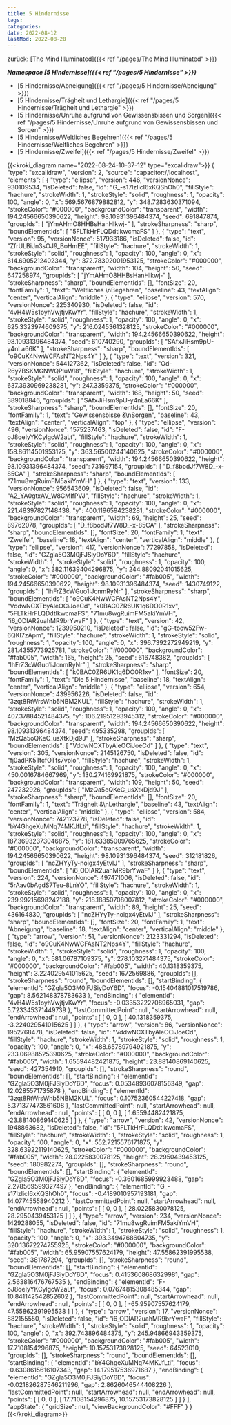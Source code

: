```yaml
---
title: 5 Hindernisse
tags: 
categories: 
date: 2022-08-12
lastMod: 2022-08-28
---
```

zurück: [The Mind Illuminated]({{< ref "/pages/The Mind Illuminated" >}})

***Namespace [5 Hindernisse]({{< ref "/pages/5 Hindernisse" >}})***
+ [5 Hindernisse/Abneigung]({{< ref "/pages/5 Hindernisse/Abneigung" >}})
+ [5 Hindernisse/Trägheit und Lethargie]({{< ref "/pages/5 Hindernisse/Trägheit und Lethargie" >}})
+ [5 Hindernisse/Unruhe aufgrund von Gewissensbissen und Sorgen]({{< ref "/pages/5 Hindernisse/Unruhe aufgrund von Gewissensbissen und Sorgen" >}})
+ [5 Hindernisse/Weltliches Begehren]({{< ref "/pages/5 Hindernisse/Weltliches Begehren" >}})
+ [5 Hindernisse/Zweifel]({{< ref "/pages/5 Hindernisse/Zweifel" >}})

{{<kroki_diagram name="2022-08-24-10-37-12" type="excalidraw">}}
{
  "type": "excalidraw",
  "version": 2,
  "source": "capacitor://localhost",
  "elements": [
    {
      "type": "ellipse",
      "version": 446,
      "versionNonce": 930109534,
      "isDeleted": false,
      "id": "G_-s17lzIicI6xKQShOh0",
      "fillStyle": "hachure",
      "strokeWidth": 1,
      "strokeStyle": "solid",
      "roughness": 1,
      "opacity": 100,
      "angle": 0,
      "x": 569.5676879882812,
      "y": 348.7283630371094,
      "strokeColor": "#000000",
      "backgroundColor": "transparent",
      "width": 194.24566650390622,
      "height": 98.10931396484374,
      "seed": 691847874,
      "groupIds": [
        "jYmAHmO8HHBsHanHIkwj-"
      ],
      "strokeSharpness": "sharp",
      "boundElementIds": [
        "5FLTkHrFLQDdtIkwcmaFS"
      ]
    },
    {
      "type": "text",
      "version": 95,
      "versionNonce": 517933186,
      "isDeleted": false,
      "id": "ZfrULBiJn3sOJ9_BoHmEE",
      "fillStyle": "hachure",
      "strokeWidth": 1,
      "strokeStyle": "solid",
      "roughness": 1,
      "opacity": 100,
      "angle": 0,
      "x": 614.6905212402344,
      "y": 372.78302001953125,
      "strokeColor": "#000000",
      "backgroundColor": "transparent",
      "width": 104,
      "height": 50,
      "seed": 647258974,
      "groupIds": [
        "jYmAHmO8HHBsHanHIkwj-"
      ],
      "strokeSharpness": "sharp",
      "boundElementIds": [],
      "fontSize": 20,
      "fontFamily": 1,
      "text": "Weltliches \nBegehren",
      "baseline": 43,
      "textAlign": "center",
      "verticalAlign": "middle"
    },
    {
      "type": "ellipse",
      "version": 570,
      "versionNonce": 225340930,
      "isDeleted": false,
      "id": "4vH4W5s1oyhVwjtjvKwYr",
      "fillStyle": "hachure",
      "strokeWidth": 1,
      "strokeStyle": "solid",
      "roughness": 1,
      "opacity": 100,
      "angle": 0,
      "x": 625.3323974609375,
      "y": 216.0245361328125,
      "strokeColor": "#000000",
      "backgroundColor": "transparent",
      "width": 194.24566650390622,
      "height": 98.10931396484374,
      "seed": 610740290,
      "groupIds": [
        "SAfxJiHsm9pU-y4nLa66K"
      ],
      "strokeSharpness": "sharp",
      "boundElementIds": [
        "o9CuK4NwWCFAsNT2Nps4Y"
      ]
    },
    {
      "type": "text",
      "version": 321,
      "versionNonce": 544127362,
      "isDeleted": false,
      "id": "Od-R6y7BSKMGNWQPIuWI8",
      "fillStyle": "hachure",
      "strokeWidth": 1,
      "strokeStyle": "solid",
      "roughness": 1,
      "opacity": 100,
      "angle": 0,
      "x": 637.3930969238281,
      "y": 247.3359375,
      "strokeColor": "#000000",
      "backgroundColor": "transparent",
      "width": 168,
      "height": 50,
      "seed": 389018846,
      "groupIds": [
        "SAfxJiHsm9pU-y4nLa66K"
      ],
      "strokeSharpness": "sharp",
      "boundElementIds": [],
      "fontSize": 20,
      "fontFamily": 1,
      "text": "Gewissensbisse &\nSorgen",
      "baseline": 43,
      "textAlign": "center",
      "verticalAlign": "top"
    },
    {
      "type": "ellipse",
      "version": 496,
      "versionNonce": 1575237463,
      "isDeleted": false,
      "id": "F-oJ8qeIyYKCylgcW2aLt",
      "fillStyle": "hachure",
      "strokeWidth": 1,
      "strokeStyle": "solid",
      "roughness": 1,
      "opacity": 100,
      "angle": 0,
      "x": 158.86114501953125,
      "y": 363.56500244140625,
      "strokeColor": "#000000",
      "backgroundColor": "transparent",
      "width": 194.24566650390622,
      "height": 98.10931396484374,
      "seed": 731697154,
      "groupIds": [
        "D_f8bodJf7W8D_-x-85CA"
      ],
      "strokeSharpness": "sharp",
      "boundElementIds": [
        "71mu8wgRuimFM5akiYmVH"
      ]
    },
    {
      "type": "text",
      "version": 133,
      "versionNonce": 956543609,
      "isDeleted": false,
      "id": "A2_YA0gtxAV_W8CMIfPVJ",
      "fillStyle": "hachure",
      "strokeWidth": 1,
      "strokeStyle": "solid",
      "roughness": 1,
      "opacity": 100,
      "angle": 0,
      "x": 221.48397827148438,
      "y": 400.1196594238281,
      "strokeColor": "#000000",
      "backgroundColor": "transparent",
      "width": 69,
      "height": 25,
      "seed": 89762078,
      "groupIds": [
        "D_f8bodJf7W8D_-x-85CA"
      ],
      "strokeSharpness": "sharp",
      "boundElementIds": [],
      "fontSize": 20,
      "fontFamily": 1,
      "text": "Zweifel",
      "baseline": 18,
      "textAlign": "center",
      "verticalAlign": "middle"
    },
    {
      "type": "ellipse",
      "version": 417,
      "versionNonce": 77297858,
      "isDeleted": false,
      "id": "GZgla5O3M0jFJSiyDoY6D",
      "fillStyle": "hachure",
      "strokeWidth": 1,
      "strokeStyle": "solid",
      "roughness": 1,
      "opacity": 100,
      "angle": 0,
      "x": 382.11639404296875,
      "y": 244.88092041015625,
      "strokeColor": "#000000",
      "backgroundColor": "#fab005",
      "width": 194.24566650390622,
      "height": 98.10931396484374,
      "seed": 1430749122,
      "groupIds": [
        "lhFrZ3cWGuo1iJcnmRyNr"
      ],
      "strokeSharpness": "sharp",
      "boundElementIds": [
        "o9CuK4NwWCFAsNT2Nps4Y",
        "VddwNCXTbyAleOCiJoeCd",
        "k0BAC0ZR6UK1q6DO0R1xv",
        "5FLTkHrFLQDdtIkwcmaFS",
        "71mu8wgRuimFM5akiYmVH",
        "i6_ODIAR2uahMR9brYwaF"
      ]
    },
    {
      "type": "text",
      "version": 42,
      "versionNonce": 1239950210,
      "isDeleted": false,
      "id": "gG-toow52Fw-6QKI7zApm",
      "fillStyle": "hachure",
      "strokeWidth": 1,
      "strokeStyle": "solid",
      "roughness": 1,
      "opacity": 100,
      "angle": 0,
      "x": 396.7392272949219,
      "y": 281.4355773925781,
      "strokeColor": "#000000",
      "backgroundColor": "#fab005",
      "width": 165,
      "height": 25,
      "seed": 616748382,
      "groupIds": [
        "lhFrZ3cWGuo1iJcnmRyNr"
      ],
      "strokeSharpness": "sharp",
      "boundElementIds": [
        "k0BAC0ZR6UK1q6DO0R1xv"
      ],
      "fontSize": 20,
      "fontFamily": 1,
      "text": "Die 5 Hindernisse",
      "baseline": 18,
      "textAlign": "center",
      "verticalAlign": "middle"
    },
    {
      "type": "ellipse",
      "version": 654,
      "versionNonce": 439956226,
      "isDeleted": false,
      "id": "3zqt8RtWrsWhb5NBM2KUL",
      "fillStyle": "hachure",
      "strokeWidth": 1,
      "strokeStyle": "solid",
      "roughness": 1,
      "opacity": 100,
      "angle": 0,
      "x": 407.37884521484375,
      "y": 106.21951293945312,
      "strokeColor": "#000000",
      "backgroundColor": "transparent",
      "width": 194.24566650390622,
      "height": 98.10931396484374,
      "seed": 495335298,
      "groupIds": [
        "MzQa5oQKeC_usXtkDjd9J"
      ],
      "strokeSharpness": "sharp",
      "boundElementIds": [
        "VddwNCXTbyAleOCiJoeCd"
      ]
    },
    {
      "type": "text",
      "version": 305,
      "versionNonce": 2145126750,
      "isDeleted": false,
      "id": "fj0adPK5TtcfOTfs7vplo",
      "fillStyle": "hachure",
      "strokeWidth": 1,
      "strokeStyle": "solid",
      "roughness": 1,
      "opacity": 100,
      "angle": 0,
      "x": 450.0016784667969,
      "y": 130.274169921875,
      "strokeColor": "#000000",
      "backgroundColor": "transparent",
      "width": 109,
      "height": 50,
      "seed": 247232926,
      "groupIds": [
        "MzQa5oQKeC_usXtkDjd9J"
      ],
      "strokeSharpness": "sharp",
      "boundElementIds": [],
      "fontSize": 20,
      "fontFamily": 1,
      "text": "Trägheit &\nLethargie",
      "baseline": 43,
      "textAlign": "center",
      "verticalAlign": "middle"
    },
    {
      "type": "ellipse",
      "version": 584,
      "versionNonce": 742123778,
      "isDeleted": false,
      "id": "bY4GhgeXuMNq74MKJfLti",
      "fillStyle": "hachure",
      "strokeWidth": 1,
      "strokeStyle": "solid",
      "roughness": 1,
      "opacity": 100,
      "angle": 0,
      "x": 187.36932373046875,
      "y": 181.63385009765625,
      "strokeColor": "#000000",
      "backgroundColor": "transparent",
      "width": 194.24566650390622,
      "height": 98.10931396484374,
      "seed": 312181826,
      "groupIds": [
        "ncZHYyTy-noigx4yEtvIJ"
      ],
      "strokeSharpness": "sharp",
      "boundElementIds": [
        "i6_ODIAR2uahMR9brYwaF"
      ]
    },
    {
      "type": "text",
      "version": 224,
      "versionNonce": 497471006,
      "isDeleted": false,
      "id": "5rAav0bAgdS7Teu-8LnYO",
      "fillStyle": "hachure",
      "strokeWidth": 1,
      "strokeStyle": "solid",
      "roughness": 1,
      "opacity": 100,
      "angle": 0,
      "x": 239.99215698242188,
      "y": 218.18850708007812,
      "strokeColor": "#000000",
      "backgroundColor": "transparent",
      "width": 89,
      "height": 25,
      "seed": 436164830,
      "groupIds": [
        "ncZHYyTy-noigx4yEtvIJ"
      ],
      "strokeSharpness": "sharp",
      "boundElementIds": [],
      "fontSize": 20,
      "fontFamily": 1,
      "text": "Abneigung",
      "baseline": 18,
      "textAlign": "center",
      "verticalAlign": "middle"
    },
    {
      "type": "arrow",
      "version": 51,
      "versionNonce": 2123331294,
      "isDeleted": false,
      "id": "o9CuK4NwWCFAsNT2Nps4Y",
      "fillStyle": "hachure",
      "strokeWidth": 1,
      "strokeStyle": "solid",
      "roughness": 1,
      "opacity": 100,
      "angle": 0,
      "x": 581.06787109375,
      "y": 278.103271484375,
      "strokeColor": "#000000",
      "backgroundColor": "#fab005",
      "width": 40.1318359375,
      "height": 3.224029541015625,
      "seed": 1672569886,
      "groupIds": [],
      "strokeSharpness": "round",
      "boundElementIds": [],
      "startBinding": {
        "elementId": "GZgla5O3M0jFJSiyDoY6D",
        "focus": -0.15404881017519786,
        "gap": 8.562148378783633
      },
      "endBinding": {
        "elementId": "4vH4W5s1oyhVwjtjvKwYr",
        "focus": -0.03353222708965031,
        "gap": 5.723345371449739
      },
      "lastCommittedPoint": null,
      "startArrowhead": null,
      "endArrowhead": null,
      "points": [
        [
          0,
          0
        ],
        [
          40.1318359375,
          -3.224029541015625
        ]
      ]
    },
    {
      "type": "arrow",
      "version": 86,
      "versionNonce": 1952768478,
      "isDeleted": false,
      "id": "VddwNCXTbyAleOCiJoeCd",
      "fillStyle": "hachure",
      "strokeWidth": 1,
      "strokeStyle": "solid",
      "roughness": 1,
      "opacity": 100,
      "angle": 0,
      "x": 488.65789794921875,
      "y": 233.06988525390625,
      "strokeColor": "#000000",
      "backgroundColor": "#fab005",
      "width": 1.65594482421875,
      "height": 23.88140869140625,
      "seed": 427354910,
      "groupIds": [],
      "strokeSharpness": "round",
      "boundElementIds": [],
      "startBinding": {
        "elementId": "GZgla5O3M0jFJSiyDoY6D",
        "focus": 0.05348936078156349,
        "gap": 12.0285571735878
      },
      "endBinding": {
        "elementId": "3zqt8RtWrsWhb5NBM2KUL",
        "focus": 0.10752360544227418,
        "gap": 5.371377473561608
      },
      "lastCommittedPoint": null,
      "startArrowhead": null,
      "endArrowhead": null,
      "points": [
        [
          0,
          0
        ],
        [
          1.65594482421875,
          -23.88140869140625
        ]
      ]
    },
    {
      "type": "arrow",
      "version": 42,
      "versionNonce": 1948863682,
      "isDeleted": false,
      "id": "5FLTkHrFLQDdtIkwcmaFS",
      "fillStyle": "hachure",
      "strokeWidth": 1,
      "strokeStyle": "solid",
      "roughness": 1,
      "opacity": 100,
      "angle": 0,
      "x": 552.7215576171875,
      "y": 328.63922119140625,
      "strokeColor": "#000000",
      "backgroundColor": "#fab005",
      "width": 28.0225830078125,
      "height": 28.2950439453125,
      "seed": 180982274,
      "groupIds": [],
      "strokeSharpness": "round",
      "boundElementIds": [],
      "startBinding": {
        "elementId": "GZgla5O3M0jFJSiyDoY6D",
        "focus": -0.3601685999923488,
        "gap": 2.278569599327497
      },
      "endBinding": {
        "elementId": "G_-s17lzIicI6xKQShOh0",
        "focus": -0.4189010957193181,
        "gap": 14.07745558940212
      },
      "lastCommittedPoint": null,
      "startArrowhead": null,
      "endArrowhead": null,
      "points": [
        [
          0,
          0
        ],
        [
          28.0225830078125,
          28.2950439453125
        ]
      ]
    },
    {
      "type": "arrow",
      "version": 234,
      "versionNonce": 1429288055,
      "isDeleted": false,
      "id": "71mu8wgRuimFM5akiYmVH",
      "fillStyle": "hachure",
      "strokeWidth": 1,
      "strokeStyle": "solid",
      "roughness": 1,
      "opacity": 100,
      "angle": 0,
      "x": 393.3494768604735,
      "y": 320.13672274755925,
      "strokeColor": "#000000",
      "backgroundColor": "#fab005",
      "width": 65.95907557624179,
      "height": 47.55862391995538,
      "seed": 381787294,
      "groupIds": [],
      "strokeSharpness": "round",
      "boundElementIds": [],
      "startBinding": {
        "elementId": "GZgla5O3M0jFJSiyDoY6D",
        "focus": 0.4153608686329981,
        "gap": 2.563816476767535
      },
      "endBinding": {
        "elementId": "F-oJ8qeIyYKCylgcW2aLt",
        "focus": 0.07674815308485344,
        "gap": 10.841142542852602
      },
      "lastCommittedPoint": null,
      "startArrowhead": null,
      "endArrowhead": null,
      "points": [
        [
          0,
          0
        ],
        [
          -65.95907557624179,
          47.55862391995538
        ]
      ]
    },
    {
      "type": "arrow",
      "version": 17,
      "versionNonce": 882155550,
      "isDeleted": false,
      "id": "i6_ODIAR2uahMR9brYwaF",
      "fillStyle": "hachure",
      "strokeWidth": 1,
      "strokeStyle": "solid",
      "roughness": 1,
      "opacity": 100,
      "angle": 0,
      "x": 392.743896484375,
      "y": 245.94866943359375,
      "strokeColor": "#000000",
      "backgroundColor": "#fab005",
      "width": 17.7108154296875,
      "height": 10.15753173828125,
      "seed": 64523010,
      "groupIds": [],
      "strokeSharpness": "round",
      "boundElementIds": [],
      "startBinding": {
        "elementId": "bY4GhgeXuMNq74MKJfLti",
        "focus": -0.6308615616107343,
        "gap": 14.179517536971687
      },
      "endBinding": {
        "elementId": "GZgla5O3M0jFJSiyDoY6D",
        "focus": -0.021826287546211996,
        "gap": 2.8626046544408226
      },
      "lastCommittedPoint": null,
      "startArrowhead": null,
      "endArrowhead": null,
      "points": [
        [
          0,
          0
        ],
        [
          17.7108154296875,
          10.15753173828125
        ]
      ]
    }
  ],
  "appState": {
    "gridSize": null,
    "viewBackgroundColor": "#FFF"
  }
}
{{</kroki_diagram>}}


